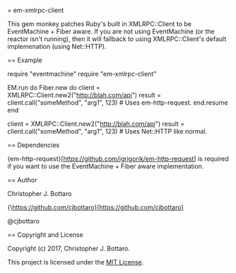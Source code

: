 = em-xmlrpc-client

This gem monkey patches Ruby's built in XMLRPC::Client to be EventMachine + Fiber aware.  If you are not using EventMachine (or the reactor isn't running), then it will fallback to using XMLRPC::Client's default implemenation (using Net::HTTP).

== Example

  require "eventmachine"
  require "em-xmlrpc-client"

  EM.run do
    Fiber.new do
      client = XMLRPC::Client.new2("http://blah.com/api")
      result = client.call("someMethod", "arg1", 123) # Uses em-http-request.
    end.resume
  end


  client = XMLRPC::Client.new2("http://blah.com/api")
  result = client.call("someMethod", "arg1", 123) # Uses Net::HTTP like normal.

== Dependencies

{em-http-request}[https://github.com/igrigorik/em-http-request] is required if you want to use the EventMachine + Fiber aware implementation.

== Author

Christopher J. Bottaro

{\https://github.com/cjbottaro}[https://github.com/cjbottaro]

@cjbottaro

== Copyright and License

Copyright (c) 2017, Christopher J. Bottaro.

This project is licensed under the [MIT License](LICENSE.md).
